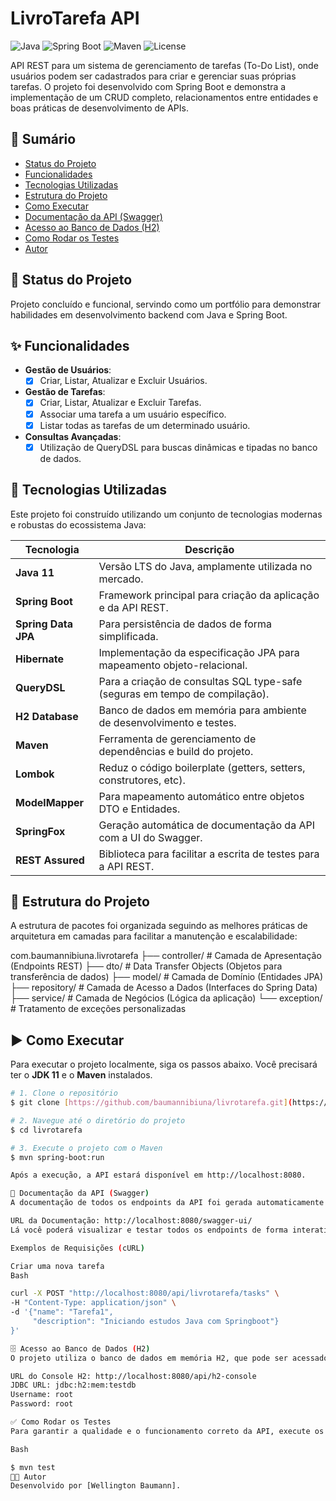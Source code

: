 # LivroTarefa API

![Java](https://img.shields.io/badge/Java-11-blue.svg)
![Spring Boot](https://img.shields.io/badge/Spring_Boot-2.4.3-brightgreen.svg)
![Maven](https://img.shields.io/badge/Maven-3.6+-red.svg)
![License](https://img.shields.io/badge/License-MIT-blue.svg)

API REST para um sistema de gerenciamento de tarefas (To-Do List), onde usuários podem ser cadastrados para criar e gerenciar suas próprias tarefas. O projeto foi desenvolvido com Spring Boot e demonstra a implementação de um CRUD completo, relacionamentos entre entidades e boas práticas de desenvolvimento de APIs.

## 📜 Sumário

* [Status do Projeto](#-status-do-projeto)
* [Funcionalidades](#-funcionalidades)
* [Tecnologias Utilizadas](#-tecnologias-utilizadas)
* [Estrutura do Projeto](#-estrutura-do-projeto)
* [Como Executar](#-como-executar)
* [Documentação da API (Swagger)](#-documentação-da-api-swagger)
* [Acesso ao Banco de Dados (H2)](#-acesso-ao-banco-de-dados-h2)
* [Como Rodar os Testes](#-como-rodar-os-testes)
* [Autor](#-autor)

## 🎯 Status do Projeto

Projeto concluído e funcional, servindo como um portfólio para demonstrar habilidades em desenvolvimento backend com Java e Spring Boot.

## ✨ Funcionalidades

* **Gestão de Usuários**:
    * [x] Criar, Listar, Atualizar e Excluir Usuários.
* **Gestão de Tarefas**:
    * [x] Criar, Listar, Atualizar e Excluir Tarefas.
    * [x] Associar uma tarefa a um usuário específico.
    * [x] Listar todas as tarefas de um determinado usuário.
* **Consultas Avançadas**:
    * [x] Utilização de QueryDSL para buscas dinâmicas e tipadas no banco de dados.

## 🚀 Tecnologias Utilizadas

Este projeto foi construído utilizando um conjunto de tecnologias modernas e robustas do ecossistema Java:

| Tecnologia         | Descrição                                                              |
| ------------------ | ---------------------------------------------------------------------- |
| **Java 11** | Versão LTS do Java, amplamente utilizada no mercado.                   |
| **Spring Boot** | Framework principal para criação da aplicação e da API REST.           |
| **Spring Data JPA**| Para persistência de dados de forma simplificada.                      |
| **Hibernate** | Implementação da especificação JPA para mapeamento objeto-relacional.  |
| **QueryDSL** | Para a criação de consultas SQL type-safe (seguras em tempo de compilação). |
| **H2 Database** | Banco de dados em memória para ambiente de desenvolvimento e testes.     |
| **Maven** | Ferramenta de gerenciamento de dependências e build do projeto.        |
| **Lombok** | Reduz o código boilerplate (getters, setters, construtores, etc).      |
| **ModelMapper** | Para mapeamento automático entre objetos DTO e Entidades.              |
| **SpringFox** | Geração automática de documentação da API com a UI do Swagger.         |
| **REST Assured** | Biblioteca para facilitar a escrita de testes para a API REST.         |

## 📂 Estrutura do Projeto

A estrutura de pacotes foi organizada seguindo as melhores práticas de arquitetura em camadas para facilitar a manutenção e escalabilidade:

com.baumannibiuna.livrotarefa
├── controller/  # Camada de Apresentação (Endpoints REST)
├── dto/         # Data Transfer Objects (Objetos para transferência de dados)
├── model/       # Camada de Domínio (Entidades JPA)
├── repository/  # Camada de Acesso a Dados (Interfaces do Spring Data)
├── service/     # Camada de Negócios (Lógica da aplicação)
└── exception/   # Tratamento de exceções personalizadas


## ▶️ Como Executar

Para executar o projeto localmente, siga os passos abaixo. Você precisará ter o **JDK 11** e o **Maven** instalados.

```bash
# 1. Clone o repositório
$ git clone [https://github.com/baumannibiuna/livrotarefa.git](https://github.com/baumannibiuna/livrotarefa.git)

# 2. Navegue até o diretório do projeto
$ cd livrotarefa

# 3. Execute o projeto com o Maven
$ mvn spring-boot:run

Após a execução, a API estará disponível em http://localhost:8080.

📖 Documentação da API (Swagger)
A documentação de todos os endpoints da API foi gerada automaticamente com o SpringFox e pode ser acessada através da interface do Swagger.

URL da Documentação: http://localhost:8080/swagger-ui/
Lá você poderá visualizar e testar todos os endpoints de forma interativa.

Exemplos de Requisições (cURL)

Criar uma nova tarefa 
Bash

curl -X POST "http://localhost:8080/api/livrotarefa/tasks" \
-H "Content-Type: application/json" \
-d '{"name": "Tarefa1", 
     "description": "Iniciando estudos Java com Springboot"}
}'

🗄️ Acesso ao Banco de Dados (H2)
O projeto utiliza o banco de dados em memória H2, que pode ser acessado através de um console web para visualização e manipulação dos dados.

URL do Console H2: http://localhost:8080/api/h2-console
JDBC URL: jdbc:h2:mem:testdb
Username: root
Password: root

✅ Como Rodar os Testes
Para garantir a qualidade e o funcionamento correto da API, execute os testes automatizados com o seguinte comando:

Bash

$ mvn test
👨‍💻 Autor
Desenvolvido por [Wellington Baumann].

